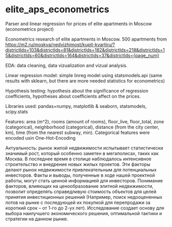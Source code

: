 # elite_aps_econometrics
Parser and linear regression for prices of elite apartments in Moscow (econometrics project)

Econometrics research of elite apartments in Moscow. 500 apartments from https://m2.ru/moskva/nedvizhimost/kupit-kvartiru/?districtIds=103&districtIds=81&districtIds=182&districtIds=218&districtIds=15&districtIds=60&districtIds=164&districtIds=37&districtIds={page_num}

EDA: data cleaning, data vizualization and vizual analysis.

Linear regression model: simple linreg model using statsmodels.api (same results with sklearn, but there are more needed statistics for econometrics)

Hypothesis testing: hypothesis about the significance of regression coefficients, hypotheses  about coefficients affect on the prices.

Libraries used: pandas+numpy, matplotlib & seaborn, statsmodels, scipy.stats

Features: area (m^2), rooms (amount of rooms), floor_live, floor_total, zone (categorical), neighborhood (categorical), distance (from the city center, km), time (from the nearest subway, min). Categorical features were encoded usin One-Hot-Encoding

Актуальность: рынок жилой недвижимости испытывает статистически значимый рост, который особенно заметен в мегаполисах, таких как Москва. В последнее время в столице наблюдалось интенсивное строительство и внедрение новых жилых проектов. Эти факторы делают рынок недвижимости привлекательным для потенциальных инвесторов. Факты и выводы, полученные в ходе нашей проектной работы, могут стать ценной информацией для инвесторов. Понимание факторов, влияющих на
ценообразование элитной недвижимости, позволит определять справедливую стоимость объектов для целей принятия инвестиционных решений (Например, поиск недооцененных лотов на рынке с последующей их покупкой для перепродажи за короткий срок – от 1-го до 2-ух лет). Исследование создает основу для выбора наилучшего экономического решения, оптимальной тактики и стратегии на данном рынке.
